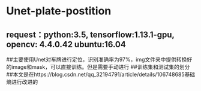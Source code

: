# Unet-plate-postition

## request：python:3.5, tensorflow:1.13.1-gpu, opencv: 4.4.0.42 ubuntu:16.04


##主要使用Unet对车牌进行定位，识别准确率为97%，img文件夹中提供转换好的image和mask，可以直接训练。但是需要手动进行
##训练集和测试集的划分
##本文是在https://blog.csdn.net/qq_32194791/article/details/106748685基础熵进行改进的
